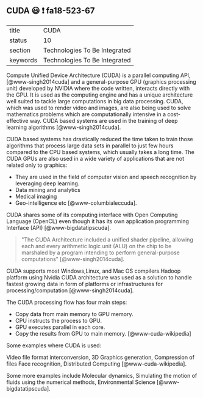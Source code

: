 ## CUDA :smiley: :exclamation: fa18-523-67


|          |                               |
| -------- | ----------------------------- |
| title    | CUDA                          | 
| status   | 10                            |
| section  | Technologies To Be Integrated |
| keywords | Technologies To Be Integrated |


Compute Unified Device Architecture (CUDA) is a parallel computing API, 
[@www-singh2014cuda] and a general-purpose GPU 
(graphics processing unit) developed by NVIDIA where the code written, interacts
directly with the GPU. It is used as the computing engine and has a unique 
architecture well suited to tackle large computations in big data processing.
CUDA, which was used to render video and images, are also being used to solve
mathematics problems which are computationally intensive in a cost-effective way.
CUDA based systems are used in the training of deep learning algorithms [@www-singh2014cuda].

CUDA based systems has drastically reduced the time taken to train those
algorithms that process large data sets in parallel to just few hours compared
to the CPU based systems, which usually takes a long time. The CUDA GPUs are also
used in a wide variety of applications that are not related only to graphics:

-	They are used in the field of computer vision and speech recognition by 
  leveraging deep learning. 
-	Data mining and analytics
-	Medical imaging
-	Geo-intelligence etc [@www-columbialeccuda].

CUDA shares some of its computing interface with Open Computing
Language (OpenCL) even though it has its own application programming
Interface (API) [@www-bigdatatipscuda].

> "The CUDA Architecture included a unified shader pipeline, allowing each and
every arithmetic logic unit (ALU) on the chip to be marshaled by a program 
intending to perform general-purpose computations" [@www-singh2014cuda].

CUDA supports most Windows,Linux, and Mac OS compilers.Hadoop platform 
using Nvidia CUDA architecture was used as a solution to handle fastest
growing data in form of platforms or infrastructures for processing/computation
[@www-singh2014cuda].

The CUDA processing flow has four main steps:

-	Copy data from main memory to GPU memory.
-	CPU instructs the process to GPU.
-	GPU executes parallel in each core. 
-	Copy the results from GPU to main memory.
[@www-cuda-wikipedia]

Some examples where CUDA is used:

Video file format interconversion, 3D Graphics generation, Compression of files
Face recognition, Distributed Computing [@www-cuda-wikipedia].

Some more examples include Molecular dynamics, Simulating the motion of fluids
using the numerical methods, Environmental Science [@www-bigdatatipscuda].


    

